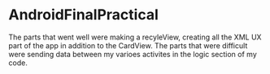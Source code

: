 # AndroidFinalPractical

The parts that went well were making a recyleView, creating all the XML UX part of the app in addition to the CardView.
The parts that were difficult were sending data between my varioes activites in the logic section of my code.
